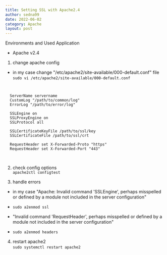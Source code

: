 ```yaml
---
title: Setting SSL with Apache2.4 
author: sedna99
date: 2022-06-02
category: Apache
layout: post
---
```


Environments and Used Application
- Apache v2.4

1. change apache config  
- in my case change "/etc/apache2/site-available/000-default.conf" file  
`sudo vi /etc/apache2/site-available/000-default.conf`  
<pre>
<code>
<VirtualHost *:443>
  ServerName servername
  CustomLog "/path/to/common/log"
  ErrorLog "/path/to/error/log"

  SSLEngine on
  SSLProxyEngine on
  SSLProtocol all

  SSLCertificateKeyFile /path/to/ssl/key
  SSLCertificateFile /path/to/ssl/crt

  RequestHeader set X-Forwarded-Proto "https"
  RequestHeader set X-Forwarded-Port "443"
</VirtualHost>
</code>
</pre>

2. check config options  
`apache2ctl configtest`

3. handle errors  
- in my case "Apache: Invalid command 'SSLEngine', perhaps misspelled or defined by a module not included in the server configuration"  
+ `sudo a2enmod ssl`  
- "Invalid command 'RequestHeader', perhaps misspelled or defined by a module not included in the server configuration"  
+ `sudo a2enmod headers`

4. restart apache2  
`sudo systemctl restart apache2`

